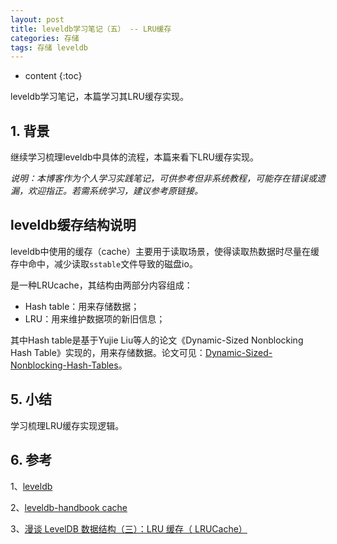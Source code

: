 ```yaml
---
layout: post
title: leveldb学习笔记（五） -- LRU缓存
categories: 存储
tags: 存储 leveldb
---
```


* content
{:toc}

leveldb学习笔记，本篇学习其LRU缓存实现。



## 1. 背景

继续学习梳理leveldb中具体的流程，本篇来看下LRU缓存实现。

*说明：本博客作为个人学习实践笔记，可供参考但非系统教程，可能存在错误或遗漏，欢迎指正。若需系统学习，建议参考原链接。*

## leveldb缓存结构说明

leveldb中使用的缓存（cache）主要用于读取场景，使得读取热数据时尽量在缓存中命中，减少读取`sstable`文件导致的磁盘io。

是一种LRUcache，其结构由两部分内容组成：

* Hash table：用来存储数据；
* LRU：用来维护数据项的新旧信息；

其中Hash table是基于Yujie Liu等人的论文《Dynamic-Sized Nonblocking Hash Table》实现的，用来存储数据。论文可见：[Dynamic-Sized-Nonblocking-Hash-Tables](https://lrita.github.io/images/posts/datastructure/Dynamic-Sized-Nonblocking-Hash-Tables.pdf)。

## 5. 小结

学习梳理LRU缓存实现逻辑。

## 6. 参考

1、[leveldb](https://github.com/google/leveldb)

2、[leveldb-handbook cache](https://leveldb-handbook.readthedocs.io/zh/latest/cache.html)

3、[漫谈 LevelDB 数据结构（三）：LRU 缓存（ LRUCache）](https://www.qtmuniao.com/2021/05/09/levedb-data-structures-lru-cache/)
